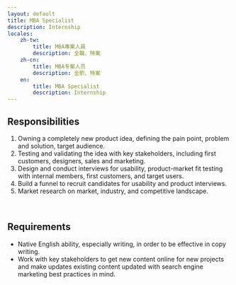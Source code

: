 ```yaml
---
layout: default
title: MBA Specialist
description: Internship
locales:
    zh-tw:
        title: MBA專案人員
        description: 全職、特案
    zh-cn:
        title: MBA专案人员
        description: 全职、特案
    en:
        title: MBA Specialist
        description: Internship
---
```


<a name="en"></a>

## Responsibilities

1. Owning a completely new product idea, defining the pain point, problem and solution, target audience.
2. Testing and validating the idea with key stakeholders, including first customers, designers, sales and marketing.
3. Design and conduct interviews for usability, product-market fit testing with internal members, first customers, and target users.
4. Build a funnel to recruit candidates for usability and product interviews.
5. Market research on market, industry, and competitive landscape.

<br>

## Requirements
* Native English ability, especially writing, in order to be effective in copy writing.
* Work with key stakeholders to get new content online for new projects and make updates existing content updated with search engine marketing best practices in mind.